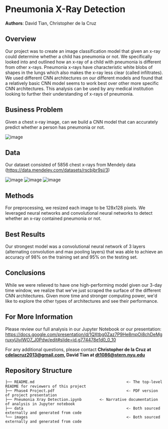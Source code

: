 # Pneumonia X-Ray Detection

**Authors**: David Tian, Christopher de la Cruz

## Overview

Our project was to create an image classification model that given an x-ray could determine whether a child has pneumonia or not. We specifically looked into and outlined how an x-ray of a child with pneumonia is different from other x-rays. Pneumonia x-rays have characteristic white blobs of shapes in the lungs which also makes the x-ray less clear (called infiltrates). We used different CNN architectures on our different models and found that a relatively basic CNN model seems to work best over other more specific CNN architectures. This analysis can be used by any medical institution looking to further their understanding of x-rays of pneumonia.

## Business Problem

Given a chest x-ray image, can we build a CNN model that can accurately predict whether a person has pneumonia or not.

![image](https://user-images.githubusercontent.com/78755809/120658438-70e02700-c453-11eb-885f-091419cfbc3b.png)

## Data

Our dataset consisted of 5856 chest x-rays from Mendely data (https://data.mendeley.com/datasets/rscbjbr9sj/3)

![image](https://user-images.githubusercontent.com/78755809/120658523-82293380-c453-11eb-9159-a3ed3d62cb91.png)
![image](https://user-images.githubusercontent.com/78755809/120658535-848b8d80-c453-11eb-91d1-342cc4885e0e.png)
![image](https://user-images.githubusercontent.com/78755809/120658547-86555100-c453-11eb-9b2a-6cbd8dd3fba7.png)

## Methods

For preprocessing, we resized each image to be 128x128 pixels. We leveraged neural networks and convolutional neural networks to detect whether an x-ray contained pneumonia or not.

## Best Results

Our strongest model was a convolutional neural network of 3 layers (alternating convolution and max pooling layers) that was able to achieve an accuracy of 98% on the training set and 95% on the testing set.

## Conclusions

While we were relieved to have one high-performing model given our 3-day time window, we realize that we've just scraped the surface of the different CNN architectures. Given more time and stronger computing power, we'd like to explore the other types of architectures and see their performance. 

## For More Information

Please review our full analysis in our Jupyter Notebook or our presentation: https://docs.google.com/presentation/d/1QXtbg0Zaz7P9He8mpOi8chDeMgruxyUjylWO7_J0Pdw/edit#slide=id.g774478e1d0_0_10

For any additional questions, please contact **Christopher de la Cruz at cdelacruz2013@gmail.com, David Tian at dt1086@stern.nyu.edu**

## Repository Structure

```
├── README.md                                         <- The top-level README for reviewers of this project
├── Phase4 Project.pdf                                <- PDF version of project presentation
├── Pneumonia Xray Detection.ipynb        <- Narrative documentation of analysis in Jupyter notebook 
├── data                                              <- Both sourced externally and generated from code     
└── images                                            <- Both sourced externally and generated from code
```
